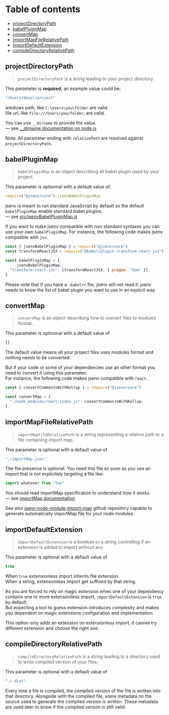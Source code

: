 # Table of contents

- [projectDirectoryPath](#projectDirectoryPath)
- [babelPluginMap](#babelPluginMap)
- [convertMap](#convertMap)
- [importMapFileRelativePath](#importMapFileRelativePath)
- [importDefaultExtension](#importDefaultExtension)
- [compileDirectoryRelativePath](#compileDirectoryRelativePath)

## projectDirectoryPath

> `projectDirectoryPath` is a string leading to your project directory.

This parameter is **required**, an example value could be:

```js
"/Users/dmail/project"
```

windows path, like `C:\Users\you\folder` are valid.<br />
file url, like `file:///Users/you/folder`, are valid.<br />

You can use `__dirname` to provide the value.<br />
— see [\_\_dirname documentation on node.js](https://nodejs.org/docs/latest/api/modules.html#modules_dirname)

Note: All parameter ending with `relativePath` are resolved against `projectDirectoryPath`.

## babelPluginMap

> `babelPluginMap` is an object describing all babel plugin used by your project.

This parameter is optionnal with a default value of:

```js
require("@jsenv/core").jsenvBabelPluginMap
```

jsenv is meant to run standard JavaScript by default so the default `babelPluginMap` enable standard babel plugins.<br />
— see [src/jsenvBabelPluginMap.js](../src/jsenvBabelPluginMap.js)

If you want to make jsenv compatible with non standard syntaxes you can use your own `babelPluginMap`. For instance, the following code makes jsenv compatible with `jsx`.

```js
const { jsenvBabelPluginMap } = require("@jsenv/core")
const transformReactJSX = require("@babel/plugin-transform-react-jsx")

const babelPluginMap = {
  ...jsenvBabelPluginMap,
  "transform-react-jsx": [transformReactJSX, { pragma: "dom" }],
}
```

Please note that if you have a `.babelrc` file, jsenv will not read it. jsenv needs to know the list of babel plugin you want to use in an explicit way.

## convertMap

> `convertMap` is an object describing how to convert files to modules format.

This parameter is optionnal with a default value of

<!-- prettier-ignore -->
```js
{}
```

The default value means all your project files uses modules format and nothing needs to be converted.

But if your code or some of your dependencies use an other format you need to convert it using this parameter.<br />
For instance, the following code makes jsenv compatible with `react`.

```js
const { convertCommonJsWithRollup } = require("@jsenv/core")

const convertMap = {
  "./node_modules/react/index.js": convertCommonJsWithRollup,
}
```

## importMapFileRelativePath

> `importMapFileRelativePath` is a string representing a relative path to a file containing import map.

This parameter is optional with a default value of

```js
"./importMap.json"
```

The file presence is optional. You need this file as soon as you use an import that is not explicitely targeting a file like:

```js
import whatever from "foo"
```

You should read importMap specification to understand how it works.<br />
— see [importMap documentation](../import-map/import-map.md)

See also [jsenv-node-module-import-map](https://github.com/jsenv/jsenv-node-module-import-map) github repository capable to generate automatically importMap file for your node modules.

## importDefaultExtension

> `importDefaultExtension` is a boolean or a string controlling if an extension is added to import without any.

This parameter is optional with a default value of

```js
true
```

When `true` extensionless import inherits file extension.<br />
When a string, extensionless import get suffixed by that string.

As you are forced to rely on magic extension when one of your dependency contains one or more extensionless import, `importDefaultExtension` is `true` by default.<br />
But expecting a tool to guess extension introduces complexity and makes you dependent on magic extensions configuration and implementation.

This option only adds an extension on extensionless import, it cannot try different extension and choose the right one.

## compileDirectoryRelativePath

> `compileDirectoryRelativePath` is a string leading to a directory used to wrtie compiled version of your files.

This parameter is optional with a default value of

```js
"./.dist"
```

Every time a file is compiled, the compiled version of the file is written into that directory. Alongside with the compiled file, some metadata on the source used to generate the compiled version is written. These metadata are used later to know if the compiled version is still valid.
